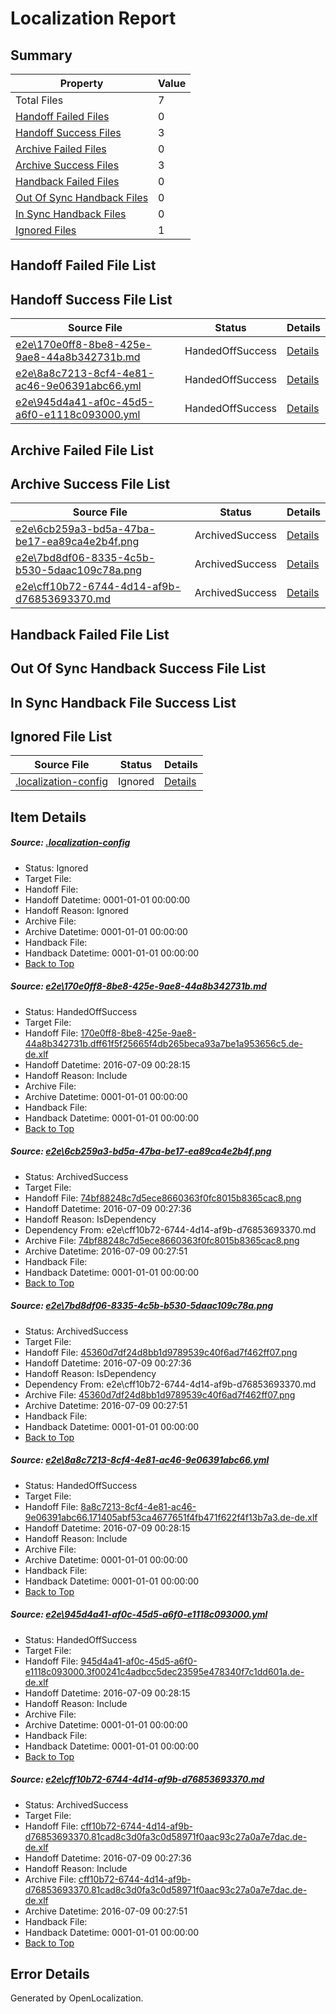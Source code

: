 # <a name='report-top'></a> Localization Report

## Summary
 Property | Value 
 -------- | ----- 
 Total Files | 7
[ Handoff Failed Files ](#handoff-failed-list)| 0
[ Handoff Success Files ](#handoff-success-list)| 3
[ Archive Failed Files ](#archive-failed-list)| 0
[ Archive Success Files ](#archive-success-list)| 3
[ Handback Failed Files ](#handback-failed-list)| 0
[ Out Of Sync Handback Files ](#outofsync-handback-success-list)| 0
[ In Sync Handback Files ](#insync-handback-success-list)| 0
[ Ignored Files ](#ignored-list)| 1

## <a name='handoff-failed-list'></a> Handoff Failed File List

## <a name='handoff-success-list'></a> Handoff Success File List
 Source File | Status | Details 
 ----------- | ------ | ------- 
 [e2e\170e0ff8-8be8-425e-9ae8-44a8b342731b.md](https://github.com/OpenLocalizationTestOrg/oltest/blob/f8dc78d7e9f1f223d7747c3c8d2e13e7cf8a1bb9/e2e/170e0ff8-8be8-425e-9ae8-44a8b342731b.md) | HandedOffSuccess | [Details](#5bc40a1e7e48a6fe484795365f238f2ed61c64bf1)
 [e2e\8a8c7213-8cf4-4e81-ac46-9e06391abc66.yml](https://github.com/OpenLocalizationTestOrg/oltest/blob/f8dc78d7e9f1f223d7747c3c8d2e13e7cf8a1bb9/e2e/8a8c7213-8cf4-4e81-ac46-9e06391abc66.yml) | HandedOffSuccess | [Details](#b224eb722bbc8aa0f102acd1b0967958403ba2f04)
 [e2e\945d4a41-af0c-45d5-a6f0-e1118c093000.yml](https://github.com/OpenLocalizationTestOrg/oltest/blob/f8dc78d7e9f1f223d7747c3c8d2e13e7cf8a1bb9/e2e/945d4a41-af0c-45d5-a6f0-e1118c093000.yml) | HandedOffSuccess | [Details](#12014b3a08a29499cbe77cd71cf13cdd138cd7305)

## <a name='archive-failed-list'></a> Archive Failed File List

## <a name='archive-success-list'></a> Archive Success File List
 Source File | Status | Details 
 ----------- | ------ | ------- 
 [e2e\6cb259a3-bd5a-47ba-be17-ea89ca4e2b4f.png](https://github.com/OpenLocalizationTestOrg/oltest/blob/da697d3d0c5dc8b4eab9165a27982e18c08f3192/e2e/6cb259a3-bd5a-47ba-be17-ea89ca4e2b4f.png) | ArchivedSuccess | [Details](#74bf88248c7d5ece8660363f0fc8015b8365cac82)
 [e2e\7bd8df06-8335-4c5b-b530-5daac109c78a.png](https://github.com/OpenLocalizationTestOrg/oltest/blob/da697d3d0c5dc8b4eab9165a27982e18c08f3192/e2e/7bd8df06-8335-4c5b-b530-5daac109c78a.png) | ArchivedSuccess | [Details](#45360d7df24d8bb1d9789539c40f6ad7f462ff073)
 [e2e\cff10b72-6744-4d14-af9b-d76853693370.md](https://github.com/OpenLocalizationTestOrg/oltest/blob/da697d3d0c5dc8b4eab9165a27982e18c08f3192/e2e/cff10b72-6744-4d14-af9b-d76853693370.md) | ArchivedSuccess | [Details](#46a27174daabb20bdb01bf439c10c4b86033cb0b6)

## <a name='handback-failed-list'></a> Handback Failed File List

## <a name='outofsync-handback-success-list'></a> Out Of Sync Handback Success File List

## <a name='insync-handback-success-list'></a> In Sync Handback File Success List

## <a name='ignored-list'></a> Ignored File List
 Source File | Status | Details 
 ----------- | ------ | ------- 
 [.localization-config](https://github.com/OpenLocalizationTestOrg/oltest/blob/f8dc78d7e9f1f223d7747c3c8d2e13e7cf8a1bb9/.localization-config) | Ignored | [Details](#3d4f252ac210baf56311d7e97dcc2db10974dbd20)

## Item Details
##### <a name='3d4f252ac210baf56311d7e97dcc2db10974dbd20'></a> Source: [.localization-config](https://github.com/OpenLocalizationTestOrg/oltest/blob/f8dc78d7e9f1f223d7747c3c8d2e13e7cf8a1bb9/.localization-config)
* Status: Ignored
* Target File: 
* Handoff File: 
* Handoff Datetime: 0001-01-01 00:00:00
* Handoff Reason: Ignored
* Archive File: 
* Archive Datetime: 0001-01-01 00:00:00
* Handback File: 
* Handback Datetime: 0001-01-01 00:00:00
* [Back to Top](#report-top)

##### <a name='5bc40a1e7e48a6fe484795365f238f2ed61c64bf1'></a> Source: [e2e\170e0ff8-8be8-425e-9ae8-44a8b342731b.md](https://github.com/OpenLocalizationTestOrg/oltest/blob/f8dc78d7e9f1f223d7747c3c8d2e13e7cf8a1bb9/e2e/170e0ff8-8be8-425e-9ae8-44a8b342731b.md)
* Status: HandedOffSuccess
* Target File: 
* Handoff File: [170e0ff8-8be8-425e-9ae8-44a8b342731b.dff61f5f25665f4db265beca93a7be1a953656c5.de-de.xlf](https://github.com/OpenLocalizationTestOrg/olhandoff-e2e/blob/cefa44d0275d46dacdaf5ffb7c7b07e185d89273/ol-handoff/OpenLocalizationTestOrg/oltest-dede-fly/ci/ht/170e0ff8-8be8-425e-9ae8-44a8b342731b.dff61f5f25665f4db265beca93a7be1a953656c5.de-de.xlf)
* Handoff Datetime: 2016-07-09 00:28:15
* Handoff Reason: Include
* Archive File: 
* Archive Datetime: 0001-01-01 00:00:00
* Handback File: 
* Handback Datetime: 0001-01-01 00:00:00
* [Back to Top](#report-top)

##### <a name='74bf88248c7d5ece8660363f0fc8015b8365cac82'></a> Source: [e2e\6cb259a3-bd5a-47ba-be17-ea89ca4e2b4f.png](https://github.com/OpenLocalizationTestOrg/oltest/blob/da697d3d0c5dc8b4eab9165a27982e18c08f3192/e2e/6cb259a3-bd5a-47ba-be17-ea89ca4e2b4f.png)
* Status: ArchivedSuccess
* Target File: 
* Handoff File: [74bf88248c7d5ece8660363f0fc8015b8365cac8.png](https://github.com/OpenLocalizationTestOrg/olhandoff-e2e/blob/37637e7742c6c9a8c4408406bcd68da44b54be92/ol-handoff/OpenLocalizationTestOrg/oltest-dede-fly/ci/ht/74bf88248c7d5ece8660363f0fc8015b8365cac8.png)
* Handoff Datetime: 2016-07-09 00:27:36
* Handoff Reason: IsDependency
* Dependency From: e2e\cff10b72-6744-4d14-af9b-d76853693370.md
* Archive File: [74bf88248c7d5ece8660363f0fc8015b8365cac8.png](https://github.com/OpenLocalizationTestOrg/olhandoff-e2e/blob/5e9c51c43431bf98bde43b9efc8abbd0af58db8a/ol-archive/OpenLocalizationTestOrg/oltest-dede-fly/ci/ht/74bf88248c7d5ece8660363f0fc8015b8365cac8.png)
* Archive Datetime: 2016-07-09 00:27:51
* Handback File: 
* Handback Datetime: 0001-01-01 00:00:00
* [Back to Top](#report-top)

##### <a name='45360d7df24d8bb1d9789539c40f6ad7f462ff073'></a> Source: [e2e\7bd8df06-8335-4c5b-b530-5daac109c78a.png](https://github.com/OpenLocalizationTestOrg/oltest/blob/da697d3d0c5dc8b4eab9165a27982e18c08f3192/e2e/7bd8df06-8335-4c5b-b530-5daac109c78a.png)
* Status: ArchivedSuccess
* Target File: 
* Handoff File: [45360d7df24d8bb1d9789539c40f6ad7f462ff07.png](https://github.com/OpenLocalizationTestOrg/olhandoff-e2e/blob/37637e7742c6c9a8c4408406bcd68da44b54be92/ol-handoff/OpenLocalizationTestOrg/oltest-dede-fly/ci/ht/45360d7df24d8bb1d9789539c40f6ad7f462ff07.png)
* Handoff Datetime: 2016-07-09 00:27:36
* Handoff Reason: IsDependency
* Dependency From: e2e\cff10b72-6744-4d14-af9b-d76853693370.md
* Archive File: [45360d7df24d8bb1d9789539c40f6ad7f462ff07.png](https://github.com/OpenLocalizationTestOrg/olhandoff-e2e/blob/5e9c51c43431bf98bde43b9efc8abbd0af58db8a/ol-archive/OpenLocalizationTestOrg/oltest-dede-fly/ci/ht/45360d7df24d8bb1d9789539c40f6ad7f462ff07.png)
* Archive Datetime: 2016-07-09 00:27:51
* Handback File: 
* Handback Datetime: 0001-01-01 00:00:00
* [Back to Top](#report-top)

##### <a name='b224eb722bbc8aa0f102acd1b0967958403ba2f04'></a> Source: [e2e\8a8c7213-8cf4-4e81-ac46-9e06391abc66.yml](https://github.com/OpenLocalizationTestOrg/oltest/blob/f8dc78d7e9f1f223d7747c3c8d2e13e7cf8a1bb9/e2e/8a8c7213-8cf4-4e81-ac46-9e06391abc66.yml)
* Status: HandedOffSuccess
* Target File: 
* Handoff File: [8a8c7213-8cf4-4e81-ac46-9e06391abc66.171405abf53ca4677651f4fb471f622f4f13b7a3.de-de.xlf](https://github.com/OpenLocalizationTestOrg/olhandoff-e2e/blob/cefa44d0275d46dacdaf5ffb7c7b07e185d89273/ol-handoff/OpenLocalizationTestOrg/oltest-dede-fly/ci/ht/8a8c7213-8cf4-4e81-ac46-9e06391abc66.171405abf53ca4677651f4fb471f622f4f13b7a3.de-de.xlf)
* Handoff Datetime: 2016-07-09 00:28:15
* Handoff Reason: Include
* Archive File: 
* Archive Datetime: 0001-01-01 00:00:00
* Handback File: 
* Handback Datetime: 0001-01-01 00:00:00
* [Back to Top](#report-top)

##### <a name='12014b3a08a29499cbe77cd71cf13cdd138cd7305'></a> Source: [e2e\945d4a41-af0c-45d5-a6f0-e1118c093000.yml](https://github.com/OpenLocalizationTestOrg/oltest/blob/f8dc78d7e9f1f223d7747c3c8d2e13e7cf8a1bb9/e2e/945d4a41-af0c-45d5-a6f0-e1118c093000.yml)
* Status: HandedOffSuccess
* Target File: 
* Handoff File: [945d4a41-af0c-45d5-a6f0-e1118c093000.3f00241c4adbcc5dec23595e478340f7c1dd601a.de-de.xlf](https://github.com/OpenLocalizationTestOrg/olhandoff-e2e/blob/cefa44d0275d46dacdaf5ffb7c7b07e185d89273/ol-handoff/OpenLocalizationTestOrg/oltest-dede-fly/ci/ht/945d4a41-af0c-45d5-a6f0-e1118c093000.3f00241c4adbcc5dec23595e478340f7c1dd601a.de-de.xlf)
* Handoff Datetime: 2016-07-09 00:28:15
* Handoff Reason: Include
* Archive File: 
* Archive Datetime: 0001-01-01 00:00:00
* Handback File: 
* Handback Datetime: 0001-01-01 00:00:00
* [Back to Top](#report-top)

##### <a name='46a27174daabb20bdb01bf439c10c4b86033cb0b6'></a> Source: [e2e\cff10b72-6744-4d14-af9b-d76853693370.md](https://github.com/OpenLocalizationTestOrg/oltest/blob/da697d3d0c5dc8b4eab9165a27982e18c08f3192/e2e/cff10b72-6744-4d14-af9b-d76853693370.md)
* Status: ArchivedSuccess
* Target File: 
* Handoff File: [cff10b72-6744-4d14-af9b-d76853693370.81cad8c3d0fa3c0d58971f0aac93c27a0a7e7dac.de-de.xlf](https://github.com/OpenLocalizationTestOrg/olhandoff-e2e/blob/37637e7742c6c9a8c4408406bcd68da44b54be92/ol-handoff/OpenLocalizationTestOrg/oltest-dede-fly/ci/ht/cff10b72-6744-4d14-af9b-d76853693370.81cad8c3d0fa3c0d58971f0aac93c27a0a7e7dac.de-de.xlf)
* Handoff Datetime: 2016-07-09 00:27:36
* Handoff Reason: Include
* Archive File: [cff10b72-6744-4d14-af9b-d76853693370.81cad8c3d0fa3c0d58971f0aac93c27a0a7e7dac.de-de.xlf](https://github.com/OpenLocalizationTestOrg/olhandoff-e2e/blob/5e9c51c43431bf98bde43b9efc8abbd0af58db8a/ol-archive/OpenLocalizationTestOrg/oltest-dede-fly/ci/ht/cff10b72-6744-4d14-af9b-d76853693370.81cad8c3d0fa3c0d58971f0aac93c27a0a7e7dac.de-de.xlf)
* Archive Datetime: 2016-07-09 00:27:51
* Handback File: 
* Handback Datetime: 0001-01-01 00:00:00
* [Back to Top](#report-top)


## Error Details

Generated by OpenLocalization.
